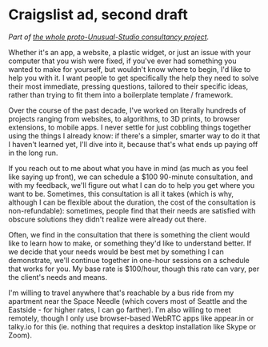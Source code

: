 # Craigslist ad, second draft

*Part of [the whole proto-Unusual-Studio consultancy project][job].*

[job]: 739a91f4-cafa-414a-80ea-fefa66acd95b.md

Whether it's an app, a website, a plastic widget, or just an issue with your computer that you wish were fixed, if you've ever had something you wanted to make for yourself, but wouldn't know where to begin, I'd like to help you with it. I want people to get specifically the help they need to solve their most immediate, pressing questions, tailored to their specific ideas, rather than trying to fit them into a boilerplate template / framework.

Over the course of the past decade, I've worked on literally hundreds of projects ranging from websites, to algorithms, to 3D prints, to browser extensions, to mobile apps. I never settle for just cobbling things together using the things I already know: if there's a simpler, smarter way to do it that I haven't learned yet, I'll dive into it, because that's what ends up paying off in the long run.

If you reach out to me about what you have in mind (as much as you feel like saying up front), we can schedule a $100 90-minute consultation, and with my feedback, we'll figure out what I can do to help you get where you want to be. Sometimes, this consultation is all it takes (which is why, although I can be flexible about the duration, the cost of the consultation is non-refundable): sometimes, people find that their needs are satisfied with obscure solutions they didn't realize were already out there.

Often, we find in the consultation that there is something the client would like to learn how to make, or something they'd like to understand better. If we decide that your needs would be best met by something I can demonstrate, we'll continue together in one-hour sessions on a schedule that works for you. My base rate is $100/hour, though this rate can vary, per the client's needs and means.

I'm willing to travel anywhere that's reachable by a bus ride from my apartment near the Space Needle (which covers most of Seattle and the Eastside - for higher rates, I can go farther). I'm also willing to meet remotely, though I only use browser-based WebRTC apps like appear.in or talky.io for this (ie. nothing that requires a desktop installation like Skype or Zoom).
